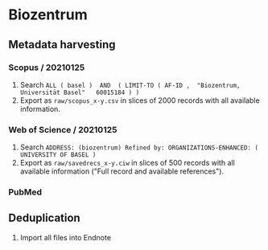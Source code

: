 # Biozentrum

## Metadata harvesting
### Scopus / 20210125
1. Search `ALL ( basel )  AND  ( LIMIT-TO ( AF-ID ,  "Biozentrum, Universität Basel"   60015184 ) ) `
2. Export as `raw/scopus_x-y.csv` in slices of 2000 records with all available information.

### Web of Science / 20210125
1. Search ` ADDRESS: (biozentrum)
Refined by: ORGANIZATIONS-ENHANCED: ( UNIVERSITY OF BASEL ) `
2. Export as `raw/savedrecs_x-y.ciw` in slices of 500 records with all available information ("Full record and available references").

### PubMed

## Deduplication
1. Import all files into Endnote